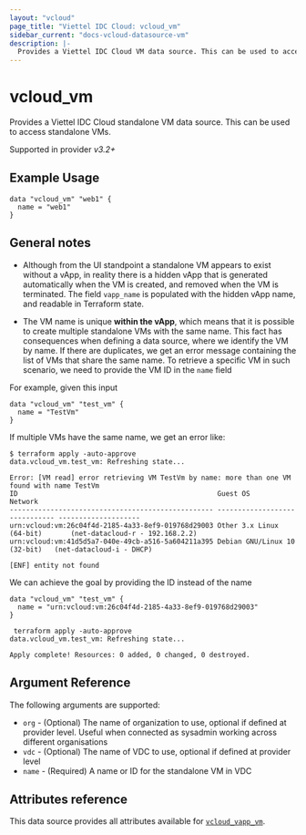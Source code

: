 ```yaml
---
layout: "vcloud"
page_title: "Viettel IDC Cloud: vcloud_vm"
sidebar_current: "docs-vcloud-datasource-vm"
description: |-
  Provides a Viettel IDC Cloud VM data source. This can be used to access standalone VMs.
---
```


# vcloud\_vm

Provides a Viettel IDC Cloud standalone VM data source. This can be used to access standalone VMs.

Supported in provider *v3.2+*

## Example Usage

```hcl
data "vcloud_vm" "web1" {
  name = "web1"
}
```

## General notes

* Although from the UI standpoint a standalone VM appears to exist without a vApp, in reality there is a hidden vApp that
is generated automatically when the VM is created, and removed when the VM is terminated. The field `vapp_name` is populated
  with the hidden vApp name, and readable in Terraform state.
  
* The VM name is unique **within the vApp**, which means that it is possible to create multiple standalone VMs with the same name.
This fact has consequences when defining a data source, where we identify the VM by name. If there are duplicates, we get
  an error message containing the list of VMs that share the same name. To retrieve a specific VM in such scenario, we need
  to provide the VM ID in the `name` field
  
For example, given this input
```hcl
data "vcloud_vm" "test_vm" {
  name = "TestVm"
}
```

If multiple VMs have the same name, we get an error like:

```
$ terraform apply -auto-approve
data.vcloud_vm.test_vm: Refreshing state...

Error: [VM read] error retrieving VM TestVm by name: more than one VM found with name TestVm
ID                                                 Guest OS                       Network
-------------------------------------------------- ------------------------------ --------------------
urn:vcloud:vm:26c04f4d-2185-4a33-8ef9-019768d29003 Other 3.x Linux (64-bit)       (net-datacloud-r - 192.168.2.2)
urn:vcloud:vm:41d5d5a7-040e-49cb-a516-5a604211a395 Debian GNU/Linux 10 (32-bit)   (net-datacloud-i - DHCP)

[ENF] entity not found
```

We can achieve the goal by providing the ID instead of the name

```hcl
data "vcloud_vm" "test_vm" {
  name = "urn:vcloud:vm:26c04f4d-2185-4a33-8ef9-019768d29003"
}
```

```
 terraform apply -auto-approve
data.vcloud_vm.test_vm: Refreshing state...

Apply complete! Resources: 0 added, 0 changed, 0 destroyed.
```

## Argument Reference

The following arguments are supported:

* `org` - (Optional) The name of organization to use, optional if defined at provider level. Useful when connected as sysadmin working across different organisations
* `vdc` - (Optional) The name of VDC to use, optional if defined at provider level
* `name` - (Required) A name or ID for the standalone VM in VDC

## Attributes reference

This data source provides all attributes available for [`vcloud_vapp_vm`](/providers/vmware/vcloud/latest/docs/data-sources/vapp_vm).


